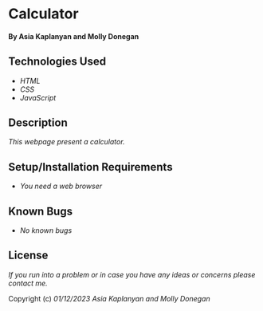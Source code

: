 # Calculator

#### By Asia Kaplanyan and Molly Donegan

## Technologies Used

* _HTML_
* _CSS_
* _JavaScript_

## Description

_This webpage present a calculator._

## Setup/Installation Requirements

* _You need a web browser_


## Known Bugs

* _No known bugs_


## License

_If you run into a problem or in case you have any ideas or concerns please contact me._

Copyright (c) _01/12/2023_ _Asia Kaplanyan and Molly Donegan_



      
      
